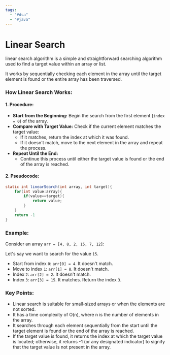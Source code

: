 ```yaml
---
tags:
  - "#dsa"
  - "#java"
---
```

# Linear Search
linear search algorithm is a simple and straightforward searching algorithm used to find a target value within an array or list. 

It works by sequentially checking each element in the array until the target element is found or the entire array has been traversed.

### How Linear Search Works:

#### 1. Procedure:
- **Start from the Beginning:** Begin the search from the first element (`index = 0`) of the array.
- **Compare with Target Value:** Check if the current element matches the target value:
  - If it matches, return the index at which it was found.
  - If it doesn't match, move to the next element in the array and repeat the process.
- **Repeat Until the End:**
  - Continue this process until either the target value is found or the end of the array is reached.

#### 2. Pseudocode:

```java
static int linearSearch(int array, int target){
	for(int value:array){
		if(value==target){
			return value;
		}
	}
    return -1
}
```

### Example:
Consider an array `arr = [4, 8, 2, 15, 7, 12]`:

Let's say we want to search for the value `15`.

- Start from index `0`: `arr[0] = 4`. It doesn't match.
- Move to index `1`: `arr[1] = 8`. It doesn't match.
- Index `2`: `arr[2] = 2`. It doesn't match.
- Index `3`: `arr[3] = 15`. It matches. Return the index `3`.

### Key Points:
- Linear search is suitable for small-sized arrays or when the elements are not sorted.
- It has a time complexity of O(n), where n is the number of elements in the array.
- It searches through each element sequentially from the start until the target element is found or the end of the array is reached.
- If the target value is found, it returns the index at which the target value is located; otherwise, it returns -1 (or any designated indicator) to signify that the target value is not present in the array.